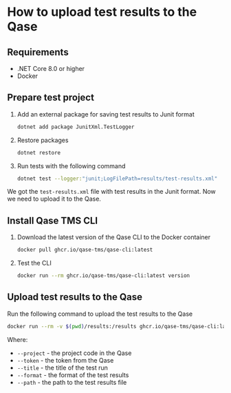 # How to upload test results to the Qase

## Requirements

- .NET Core 8.0 or higher
- Docker

## Prepare test project

1. Add an external package for saving test results to Junit format

    ```bash
    dotnet add package JunitXml.TestLogger
    ```

2. Restore packages

    ```bash
    dotnet restore
    ```

3. Run tests with the following command

    ```bash
    dotnet test --logger:"junit;LogFilePath=results/test-results.xml"
    ```

We got the `test-results.xml` file with test results in the Junit format. Now we need to upload it to the Qase.

## Install Qase TMS CLI

1. Download the latest version of the Qase CLI to the Docker container

    ```bash
    docker pull ghcr.io/qase-tms/qase-cli:latest
    ```

2. Test the CLI

    ```bash
    docker run --rm ghcr.io/qase-tms/qase-cli:latest version
    ```

## Upload test results to the Qase

Run the following command to upload the test results to the Qase

```bash
docker run --rm -v $(pwd)/results:/results ghcr.io/qase-tms/qase-cli:latest testops result upload --project DEMO --token <token> --title "Nunit test run" --format junit --path ./results/test-results.xml --verbose
```

Where:

- `--project` - the project code in the Qase
- `--token` - the token from the Qase
- `--title` - the title of the test run
- `--format` - the format of the test results
- `--path` - the path to the test results file
